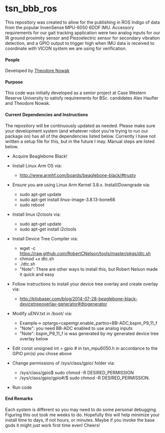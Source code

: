 # tsn_bbb_ros
This repository was created to allow for the publishing in ROS Indigo of data from the popular InvenSense
MPU-6050 6DOF IMU. Accessory requirements for our gait tracking application were two analog inputs for our
IR ground proximity sensor and Piezoelectric sensor for secondary vibration detection, and a GPIO output to trigger
high when IMU data is received to coordinate with VICON system we are using for verification.
  

#### People
Developed by [Theodore Nowak](https://github.com/RACKGNOME)

#### Purpose
This code was initially developed as a senior project at Case Western Reserve University to satisfy requirements
for BSc. candidates Alex Haufler and Theodore Nowak.

#### Current Dependencies and Instructions
The repository will be continuously updated as needed.  Please make sure your development system (and whatever robot you're trying to run our package on) has all of the dependencies listed below. Currently I have not written a setup file for this, but in the future I may. Manual steps are listed below.

* Acquire Beaglebone Black!

* Install Linux Arm OS via: 
	- http://www.armhf.com/boards/beaglebone-black/#trusty

* Ensure you are using Linux Arm Kernel 3.8.x. Install/Downgrade via:
	- sudo apt-get update
	- sudo apt-get install linux-image-3.8.13-bone68
	- sudo reboot 

* Install linux i2ctools via:
	- sudo apt-get update
	- sudo apt-get install i2ctools

* Install Device Tree Compiler via:
	- wget -c https://raw.github.com/RobertCNelson/tools/master/pkgs/dtc.sh
	- chmod +x dtc.sh
	- ./dtc.sh
	- "Note": There are other ways to install this, but Robert Nelson made it quick and easy

* Follow instructions to install your device tree overlay and create overlay via:
	- http://kilobaser.com/blog/2014-07-28-beaglebone-black-devicetreeoverlay-generator#dtogenerator

* Modify uENV.txt in /boot/ via:
	- Example-> optargs=capemgr.enable_partno=BB-ADC,bspm_P9_11_f
	- "Note": you need BB-ADC enabled to use analog inputs
	- "Note": bspm_P9_11_f is was generated by my generated device tree overlay below

* Edit const unsigned int = gpio # in tsn_mpu6050.h in accordance to the GPIO pin(s) you chose above

* Change permissions of /sys/class/gpio/ folder via:
	- /sys/class/gpio$ sudo chmod -R DESIRED_PERMISSION
	- /sys/class/gpio/gpio#/$ sudo chmod -R DESIRED_PERMISSION.

* Run code

#### End Remarks

Each system is different so you may need to do some personal debugging. Figuring this out took me weeks to do. Hopefully this will help minimize your install time to days, if not hours, or minutes. Maybe if you invoke the base gods it might just work first time even! Cheers!

